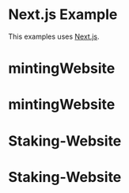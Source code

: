 # Next.js Example

This examples uses [Next.js](https://nextjs.org).
# mintingWebsite
# mintingWebsite
# Staking-Website
# Staking-Website

